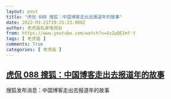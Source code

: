 ```yaml
---
layout: post
title: "虎侃 088 搜狐：中国博客走出去报道年的故事"
date: 2022-03-21T19:21:23.000Z
author: 老虎庙私家电视台
from: https://www.youtube.com/watch?v=GsZpQEImf-Y
tags: [ 老虎庙 ]
comments: True
categories: [ 老虎庙 ]
---
```

<!--1647890483000-->
[虎侃 088 搜狐：中国博客走出去报道年的故事](https://www.youtube.com/watch?v=GsZpQEImf-Y)
------

<div>
搜狐发布消息：中国博客走出去报道年的故事
</div>
